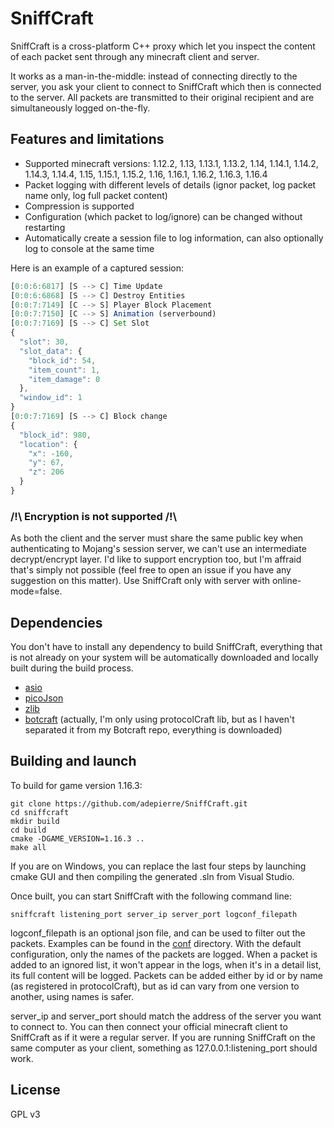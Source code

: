 
# SniffCraft

SniffCraft is a cross-platform C++ proxy which let you inspect the content of each packet sent through any minecraft client and server. 

It works as a man-in-the-middle: instead of connecting directly to the server, you ask your client to connect to SniffCraft which then is connected to the server. All packets are transmitted to their original recipient and are simultaneously logged on-the-fly.

## Features and limitations

- Supported minecraft versions: 1.12.2, 1.13, 1.13.1, 1.13.2, 1.14, 1.14.1, 1.14.2, 1.14.3, 1.14.4, 1.15, 1.15.1, 1.15.2, 1.16, 1.16.1, 1.16.2, 1.16.3, 1.16.4
- Packet logging with different levels of details (ignor packet, log packet name only, log full packet content)
- Compression is supported
- Configuration (which packet to log/ignore) can be changed without restarting
- Automatically create a session file to log information, can also optionally log to console at the same time

Here is an example of a captured session:
```javascript
[0:0:6:6817] [S --> C] Time Update
[0:0:6:6868] [S --> C] Destroy Entities
[0:0:7:7149] [C --> S] Player Block Placement
[0:0:7:7150] [C --> S] Animation (serverbound)
[0:0:7:7169] [S --> C] Set Slot
{
  "slot": 30,
  "slot_data": {
    "block_id": 54,
    "item_count": 1,
    "item_damage": 0
  },
  "window_id": 1
}
[0:0:7:7169] [S --> C] Block change
{
  "block_id": 980,
  "location": {
    "x": -160,
    "y": 67,
    "z": 206
  }
}
```


### /!\ Encryption is not supported /!\

As both the client and the server must share the same public key when authenticating to Mojang's session server, we can't use an intermediate decrypt/encrypt layer. I'd like to support encryption too, but I'm affraid that's simply not possible (feel free to open an issue if you have any suggestion on this matter). Use SniffCraft only with server with online-mode=false.

## Dependencies

You don't have to install any dependency to build SniffCraft, everything that is not already on your system will be automatically downloaded and locally built during the build process.

- [asio](https://think-async.com/Asio/)
- [picoJson](https://github.com/kazuho/picojson)
- [zlib](https://github.com/madler/zlib)
- [botcraft](https://github.com/adepierre/botcraft) (actually, I'm only using protocolCraft lib, but as I haven't separated it from my Botcraft repo, everything is downloaded)

## Building and launch

To build for game version 1.16.3:
```
git clone https://github.com/adepierre/SniffCraft.git
cd sniffcraft
mkdir build
cd build
cmake -DGAME_VERSION=1.16.3 ..
make all
```

If you are on Windows, you can replace the last four steps by launching cmake GUI and then compiling the generated .sln from Visual Studio.

Once built, you can start SniffCraft with the following command line:

```
sniffcraft listening_port server_ip server_port logconf_filepath
```

logconf_filepath is an optional json file, and can be used to filter out the packets. Examples can be found in the [conf](conf/) directory. With the default configuration, only the names of the packets are logged. When a packet is added to an ignored list, it won't appear in the logs, when it's in a detail list, its full content will be logged. Packets can be added either by id or by name (as registered in protocolCraft), but as id can vary from one version to another, using names is safer.

server_ip and server_port should match the address of the server you want to connect to. You can then connect your official minecraft client to SniffCraft as if it were a regular server. If you are running SniffCraft on the same computer as your client, something as 127.0.0.1:listening_port should work.

## License

GPL v3
